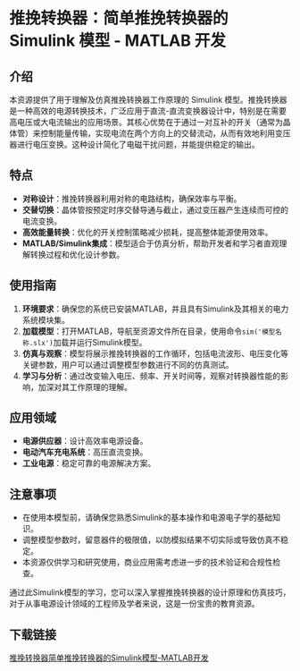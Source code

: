 # 推挽转换器：简单推挽转换器的 Simulink 模型 - MATLAB 开发

## 介绍

本资源提供了用于理解及仿真推挽转换器工作原理的 Simulink 模型。推挽转换器是一种高效的电源转换技术，广泛应用于直流-直流变换器设计中，特别是在需要高电压或大电流输出的应用场景。其核心优势在于通过一对互补的开关（通常为晶体管）来控制能量传输，实现电流在两个方向上的交替流动，从而有效地利用变压器进行电压变换。这种设计简化了电磁干扰问题，并能提供稳定的输出。

## 特点

- **对称设计**：推挽转换器利用对称的电路结构，确保效率与平衡。
- **交替切换**：晶体管按预定时序交替导通与截止，通过变压器产生连续而可控的电流变换。
- **高效能量转换**：优化的开关控制策略减少损耗，提高整体能源使用效率。
- **MATLAB/Simulink集成**：模型适合于仿真分析，帮助开发者和学习者直观理解转换过程和优化设计参数。

## 使用指南

1. **环境要求**：确保您的系统已安装MATLAB，并且具有Simulink及其相关的电力系统模块集。
2. **加载模型**：打开MATLAB，导航至资源文件所在目录，使用命令`sim('模型名称.slx')`加载并运行Simulink模型。
3. **仿真与观察**：模型将展示推挽转换器的工作循环，包括电流波形、电压变化等关键参数，用户可以通过调整模型参数进行不同的仿真测试。
4. **学习与分析**：通过改变输入电压、频率、开关时间等，观察对转换器性能的影响，加深对其工作原理的理解。

## 应用领域

- **电源供应器**：设计高效率电源设备。
- **电动汽车充电系统**：高压直流变换。
- **工业电源**：稳定可靠的电源解决方案。

## 注意事项

- 在使用本模型前，请确保您熟悉Simulink的基本操作和电源电子学的基础知识。
- 调整模型参数时，留意器件的极限值，以防模拟结果不切实际或导致仿真不稳定。
- 本资源仅供学习和研究使用，商业应用需考虑进一步的技术验证和合规性检查。

通过此Simulink模型的学习，您可以深入掌握推挽转换器的设计原理和仿真技巧，对于从事电源设计领域的工程师及学者来说，这是一份宝贵的教育资源。

## 下载链接

[推挽转换器简单推挽转换器的Simulink模型-MATLAB开发](https://pan.quark.cn/s/4b5c751caead)